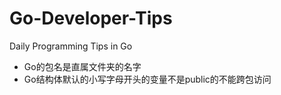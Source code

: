 # Go-Developer-Tips

Daily Programming Tips in Go 

- Go的包名是直属文件夹的名字
- Go结构体默认的小写字母开头的变量不是public的不能跨包访问
